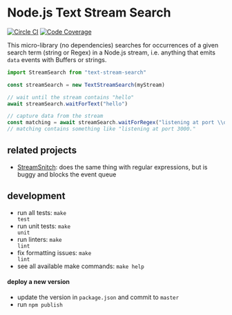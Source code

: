 # Node.js Text Stream Search

[![Circle CI](https://circleci.com/gh/kevgo/node-text-stream-search.svg?style=shield)](https://circleci.com/gh/kevgo/node-text-stream-search)
[![Code Coverage](https://coveralls.io/repos/github/kevgo/node-text-stream-search/badge.svg?branch=master)](https://coveralls.io/github/kevgo/node-text-stream-search?branch=master)

This micro-library (no dependencies) searches for occurrences of a given search
term (string or Regex) in a Node.js stream, i.e. anything that emits `data`
events with Buffers or strings.

```javascript
import StreamSearch from "text-stream-search"

const streamSearch = new TextStreamSearch(myStream)

// wait until the stream contains "hello"
await streamSearch.waitForText("hello")

// capture data from the stream
const matching = await streamSearch.waitForRegex("listening at port \\d+.")
// matching contains something like "listening at port 3000."
```

## related projects

- [StreamSnitch](https://github.com/dmotz/stream-snitch): does the same thing
  with regular expressions, but is buggy and blocks the event queue

## development

- run all tests: <code textrun="verify-make-command">make test</code>
- run unit tests: <code textrun="verify-make-command">make unit</code>
- run linters: <code textrun="verify-make-command">make lint</code>
- fix formatting issues: <code textrun="verify-make-command">make lint</code>
- see all available make commands: <code textrun="verify-make-command">make
  help</code>

#### deploy a new version

- update the version in `package.json` and commit to `master`
- run `npm publish`
